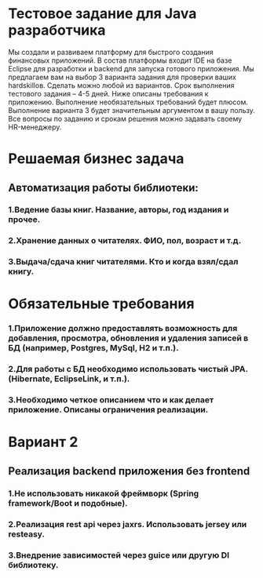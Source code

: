 # Тестовое задание для Java разработчика
Мы создали и развиваем платформу для быстрого создания финансовых приложений. В состав платформы входит IDE на базе
Eclipse для разработки и backend для запуска готового приложения.
Мы предлагаем вам на выбор 3 варианта задания для проверки ваших hardskillов. Сделать можно любой из вариантов.
Срок выполнения тестового задания – 4-5 дней.
Ниже описаны требования к приложению. Выполнение необязательных требований будет плюсом.
Выполнение варианта 3 будет значительным аргументом в вашу пользу.
Все вопросы по заданию и срокам решения можно задавать своему HR-менеджеру.

# Решаемая бизнес задача
## Автоматизация работы библиотеки:
### 1.Ведение базы книг. Название, авторы, год издания и прочее.
### 2.Хранение данных о читателях. ФИО, пол, возраст и т.д.
### 3.Выдача/сдача книг читателями. Кто и когда взял/сдал книгу.

# Обязательные требования
### 1.Приложение должно предоставлять возможность для добавления, просмотра, обновления и удаления записей в БД (например, Postgres, MySql, H2 и т.п.).
### 2.Для работы с БД необходимо использовать чистый JPA. (Hibernate, EclipseLink, и т.п.).
### 3.Необходимо четкое описанием что и как делает приложение. Описаны ограничения реализации.  

# Вариант 2
## Реализация backend приложения без frontend
### 1.Не использовать никакой фреймворк (Spring framework/Boot и подобные).
### 2.Реализация rest api через jaxrs. Использовать jersey или resteasy.
### 3.Внедрение зависимостей через guice или другую DI библиотеку.
